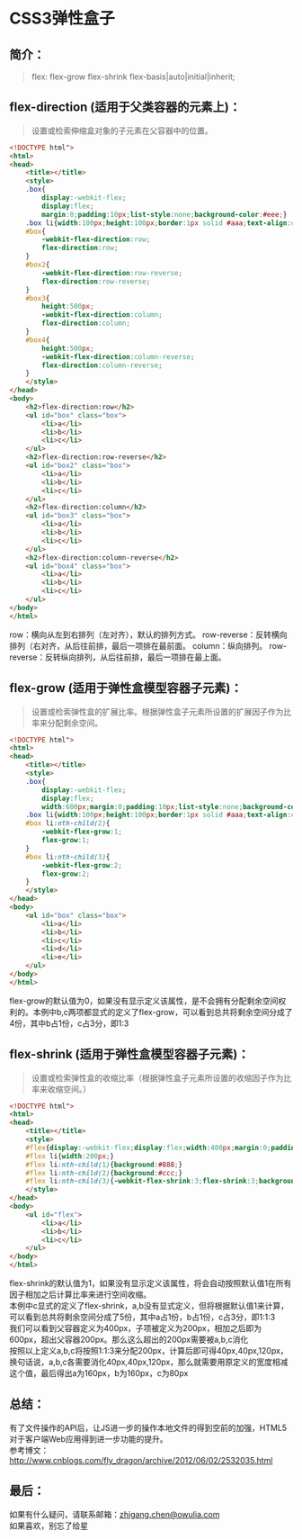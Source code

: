 # CSS3弹性盒子

## 简介：
> flex: flex-grow flex-shrink flex-basis|auto|initial|inherit;

## flex-direction (适用于父类容器的元素上)：
> 设置或检索伸缩盒对象的子元素在父容器中的位置。
```html css
<!DOCTYPE html">
<html>
<head>
    <title></title>
    <style>
    .box{
    	display:-webkit-flex;
    	display:flex;
    	margin:0;padding:10px;list-style:none;background-color:#eee;}
    .box li{width:100px;height:100px;border:1px solid #aaa;text-align:center;}
    #box{
    	-webkit-flex-direction:row;
    	flex-direction:row;
    }
    #box2{
    	-webkit-flex-direction:row-reverse;
    	flex-direction:row-reverse;
    }
    #box3{
    	height:500px;
    	-webkit-flex-direction:column;
    	flex-direction:column;
    }
    #box4{
    	height:500px;
    	-webkit-flex-direction:column-reverse;
    	flex-direction:column-reverse;
    }
    </style>
</head>
<body>
    <h2>flex-direction:row</h2>
    <ul id="box" class="box">
    	<li>a</li>
    	<li>b</li>
    	<li>c</li>
    </ul>
    <h2>flex-direction:row-reverse</h2>
    <ul id="box2" class="box">
    	<li>a</li>
    	<li>b</li>
    	<li>c</li>
    </ul>
    <h2>flex-direction:column</h2>
    <ul id="box3" class="box">
    	<li>a</li>
    	<li>b</li>
    	<li>c</li>
    </ul>
    <h2>flex-direction:column-reverse</h2>
    <ul id="box4" class="box">
    	<li>a</li>
    	<li>b</li>
    	<li>c</li>
    </ul>
</body>
</html>
```
row：横向从左到右排列（左对齐），默认的排列方式。
row-reverse：反转横向排列（右对齐，从后往前排，最后一项排在最前面。
column：纵向排列。
row-reverse：反转纵向排列，从后往前排，最后一项排在最上面。

## flex-grow (适用于弹性盒模型容器子元素)：
> 设置或检索弹性盒的扩展比率。根据弹性盒子元素所设置的扩展因子作为比率来分配剩余空间。 
```html css
<!DOCTYPE html">
<html>
<head>
    <title></title>
    <style>
    .box{
    	display:-webkit-flex;
    	display:flex;
    	width:600px;margin:0;padding:10px;list-style:none;background-color:#eee;}
    .box li{width:100px;height:100px;border:1px solid #aaa;text-align:center;}
    #box li:nth-child(2){
    	-webkit-flex-grow:1;
    	flex-grow:1;
    }
    #box li:nth-child(3){
    	-webkit-flex-grow:2;
    	flex-grow:2;
    }
    </style>
</head>
<body>
    <ul id="box" class="box">
    	<li>a</li>
    	<li>b</li>
    	<li>c</li>
    	<li>d</li>
    	<li>e</li>
    </ul>
</body>
</html>
```
flex-grow的默认值为0，如果没有显示定义该属性，是不会拥有分配剩余空间权利的。本例中b,c两项都显式的定义了flex-grow，可以看到总共将剩余空间分成了4份，其中b占1份，c占3分，即1:3
## flex-shrink (适用于弹性盒模型容器子元素)：
> 设置或检索弹性盒的收缩比率（根据弹性盒子元素所设置的收缩因子作为比率来收缩空间。）
```html css
<!DOCTYPE html">
<html>
<head>
    <title></title>
    <style>
    #flex{display:-webkit-flex;display:flex;width:400px;margin:0;padding:0;list-style:none;}
    #flex li{width:200px;}
    #flex li:nth-child(1){background:#888;}
    #flex li:nth-child(2){background:#ccc;}
    #flex li:nth-child(3){-webkit-flex-shrink:3;flex-shrink:3;background:#aaa;}
    </style>
</head>
<body>
    <ul id="flex">
    	<li>a</li>
    	<li>b</li>
    	<li>c</li>
    </ul>
</body>
</html>
```
flex-shrink的默认值为1，如果没有显示定义该属性，将会自动按照默认值1在所有因子相加之后计算比率来进行空间收缩。<br>
本例中c显式的定义了flex-shrink，a,b没有显式定义，但将根据默认值1来计算，可以看到总共将剩余空间分成了5份，其中a占1份，b占1份，c占3分，即1:1:3<br>
我们可以看到父容器定义为400px，子项被定义为200px，相加之后即为600px，超出父容器200px。那么这么超出的200px需要被a,b,c消化<br>
按照以上定义a,b,c将按照1:1:3来分配200px，计算后即可得40px,40px,120px，换句话说，a,b,c各需要消化40px,40px,120px，那么就需要用原定义的宽度相减这个值，最后得出a为160px，b为160px，c为80px

## 总结：
有了文件操作的API后，让JS进一步的操作本地文件的得到空前的加强，HTML5对于客户端Web应用得到进一步功能的提升。<br>
参考博文：http://www.cnblogs.com/fly_dragon/archive/2012/06/02/2532035.html

## 最后：
如果有什么疑问，请联系邮箱：zhigang.chen@owulia.com<br>
如果喜欢，别忘了给星